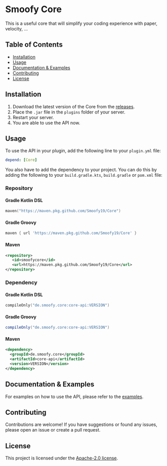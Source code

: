 # Smoofy Core

This is a useful core that will simplify your coding experience with paper, velocity, ...

## Table of Contents
- [Installation](#installation)
- [Usage](#usage)
- [Documentation & Examples](#documentation--examples)
- [Contributing](#contributing)
- [License](#license)

## Installation
1. Download the latest version of the Core from the [releases](https://github.com/Smoofy19/Core/releases).
2. Place the `.jar` file in the `plugins` folder of your server.
3. Restart your server.
4. You are able to use the API now.

## Usage
To use the API in your plugin, add the following line to your `plugin.yml` file:
```yaml
depend: [Core]
```

You also have to add the dependency to your project. You can do this by adding the following to your 
`build.gradle.kts`, `build.gradle` or `pom.xml` file:

### Repository
#### Gradle Kotlin DSL
```kotlin
maven("https://maven.pkg.github.com/Smoofy19/Core")
```
#### Gradle Groovy
```groovy
maven { url 'https://maven.pkg.github.com/Smoofy19/Core' }
```
#### Maven
```xml
<repository>
   <id>smoofycore</id>
   <url>https://maven.pkg.github.com/Smoofy19/Core</url>
</repository>
```

### Dependency
#### Gradle Kotlin DSL
```kotlin
compileOnly("de.smoofy.core:core-api:VERSION")
```
#### Gradle Groovy
```groovy
compileOnly("de.smoofy.core:core-api:VERSION")
```
#### Maven
```xml
<dependency>
  <groupId>de.smoofy.core</groupId>
  <artifactId>core-api</artifactId>
  <version>VERSION</version>
</dependency>
```

## Documentation & Examples
For examples on how to use the API, please refer to the [examples](https://github.com/Smoofy19/Core/core-example).

## Contributing
Contributions are welcome! If you have suggestions or found any issues, please open an issue or create a pull request.

## License
This project is licensed under the [Apache-2.0 license](https://github.com/Smoofy19/Core/blob/master/LICENSE).